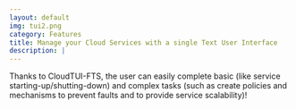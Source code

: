 ```yaml
---
layout: default
img: tui2.png
category: Features
title: Manage your Cloud Services with a single Text User Interface
description: |
---
```

  Thanks to CloudTUI-FTS, the user can easily complete basic  (like service starting-up/shutting-down) and complex tasks (such as create policies and mechanisms to prevent faults and to provide service scalability)!
